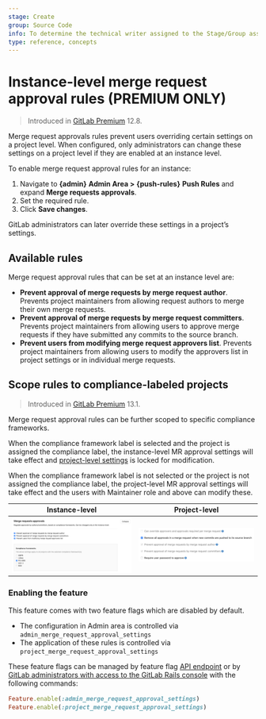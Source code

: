 ```yaml
---
stage: Create
group: Source Code
info: To determine the technical writer assigned to the Stage/Group associated with this page, see https://about.gitlab.com/handbook/engineering/ux/technical-writing/#designated-technical-writers
type: reference, concepts
---
```


# Instance-level merge request approval rules **(PREMIUM ONLY)**

> Introduced in [GitLab Premium](https://gitlab.com/gitlab-org/gitlab/-/issues/39060) 12.8.

Merge request approvals rules prevent users overriding certain settings on a project
level. When configured, only administrators can change these settings on a project level
if they are enabled at an instance level.

To enable merge request approval rules for an instance:

1. Navigate to **{admin}** **Admin Area >** **{push-rules}** **Push Rules** and expand **Merge
   requests approvals**.
1. Set the required rule.
1. Click **Save changes**.

GitLab administrators can later override these settings in a project’s settings.

## Available rules

Merge request approval rules that can be set at an instance level are:

- **Prevent approval of merge requests by merge request author**. Prevents project
  maintainers from allowing request authors to merge their own merge requests.
- **Prevent approval of merge requests by merge request committers**. Prevents project
  maintainers from allowing users to approve merge requests if they have submitted
  any commits to the source branch.
- **Prevent users from modifying merge request approvers list**. Prevents project
  maintainers from allowing users to modify the approvers list in project settings
  or in individual merge requests.

## Scope rules to compliance-labeled projects

> Introduced in [GitLab Premium](https://gitlab.com/groups/gitlab-org/-/epics/3432) 13.1.

Merge request approval rules can be further scoped to specific compliance frameworks.

When the compliance framework label is selected and the project is assigned the compliance
label, the instance-level MR approval settings will take effect and
[project-level settings](../project/merge_requests/merge_request_approvals.md#adding--editing-a-default-approval-rule)
is locked for modification.

When the compliance framework label is not selected or the project is not assigned the
compliance label, the project-level MR approval settings will take effect and the users with
Maintainer role and above can modify these.

| Instance-level | Project-level |
| -------------- | ------------- |
| ![Scope MR approval settings to compliance frameworks](img/scope_mr_approval_settings_v13_1.png) | ![MR approval settings on compliance projects](img/mr_approval_settings_compliance_project_v13_1.png) |

### Enabling the feature

This feature comes with two feature flags which are disabled by default.

- The configuration in Admin area is controlled via `admin_merge_request_approval_settings`
- The application of these rules is controlled via `project_merge_request_approval_settings`

These feature flags can be managed by feature flag [API endpoint](../../api/features.md#set-or-create-a-feature) or
by [GitLab administrators with access to the GitLab Rails console](../../administration/feature_flags.md) with the following commands:

```ruby
Feature.enable(:admin_merge_request_approval_settings)
Feature.enable(:project_merge_request_approval_settings)
```
